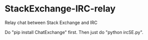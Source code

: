# StackExchange-IRC-relay
Relay chat between Stack Exchange and IRC

Do "pip install ChatExchange" first. Then just do "python ircSE.py".
